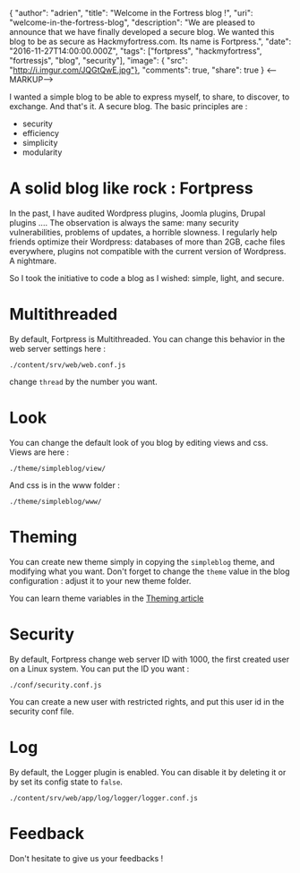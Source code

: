{
  "author": "adrien",
  "title": "Welcome in the Fortress blog !",
  "uri": "welcome-in-the-fortress-blog",
  "description": "We are pleased to announce that we have finally developed a secure blog. We wanted this blog to be as secure as Hackmyfortress.com. Its name is Fortpress.",
  "date": "2016-11-27T14:00:00.000Z",
  "tags": ["fortpress", "hackmyfortress", "fortressjs", "blog", "security"],
  "image": { "src": "http://i.imgur.com/JQGtQwE.jpg"},
  "comments": true,
  "share": true
}
<--MARKUP-->


I wanted a simple blog to be able to express myself, to share, to discover, to exchange. And that's it. A secure blog. The basic principles are :
* security
* efficiency
* simplicity
* modularity

# A solid blog like rock : Fortpress

In the past, I have audited Wordpress plugins, Joomla plugins, Drupal plugins .... The observation is always the same: many security vulnerabilities, problems of updates, a horrible slowness. I regularly help friends optimize their Wordpress: databases of more than 2GB, cache files everywhere, plugins not compatible with the current version of Wordpress. A nightmare.

So I took the initiative to code a blog as I wished: simple, light, and secure.

# Multithreaded

By default, Fortpress is Multithreaded. You can change this behavior in the web server settings here :

```
./content/srv/web/web.conf.js
```

change `thread` by the number you want.

# Look

You can change the default look of you blog by editing views and css. Views are here :

```
./theme/simpleblog/view/
```
And css is in the www folder :

```
./theme/simpleblog/www/
```

# Theming

You can create new theme simply in copying the `simpleblog` theme, and modifying what you want. Don't forget to change the `theme` value in the blog configuration : adjust it to your new theme folder.

You can learn theme variables in the [Theming article](/theming)


# Security

By default, Fortpress change web server ID with 1000, the first created user on a Linux system. You can put the ID you want :

```
./conf/security.conf.js
```

You can create a new user with restricted rights, and put this user id in the security conf file.

# Log

By default, the Logger plugin is enabled. You can disable it by deleting it or by set its config state to `false`.

```
./content/srv/web/app/log/logger/logger.conf.js
```

# Feedback

Don't hesitate to give us your feedbacks !
